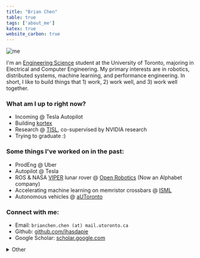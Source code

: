 ```yaml
---
title: "Brian Chen"
table: true
tags: ['about_me']
katex: true
website_carbon: true
---
```




![me](profile-picture.jpg)

I'm an [Engineering Science](https://engsci.utoronto.ca/) student at the University of Toronto, majoring in Electrical and Computer Engineering.
My primary interests are in robotics, distributed systems, machine learning, and performance engineering.
In short, I like to build things that 1) work, 2) work well, and 3) work well together.

### What am I up to right now?
- Incoming @ Tesla Autopilot
- Building [kortex](https://www.kortex.co/)
- Research @ [TISL](https://tisl.cs.utoronto.ca/), co-supervised by NVIDIA research
- Trying to graduate :)


### Some things I've worked on in the past:
- ProdEng @ Uber
- Autopilot @ Tesla
- ROS & NASA [VIPER](https://www.nasa.gov/viper) lunar rover @ [Open Robotics](https://openrobotics.org/) (Now an Alphabet company)
- Accelerating machine learning on memristor crossbars @ [ISML](https://www.eecg.utoronto.ca/~roman/)
- Autonomous vehicles @ [aUToronto](https://www.autodrive.utoronto.ca/)


###  Connect with me:

- Email: `brianchen.chen (at) mail.utoronto.ca`
- Github: [github.com/ihasdapie](https://github.com/ihasdapie)
- Google Scholar: [scholar.google.com](https://scholar.google.com/citations?hl=en&user=1fvqKyoAAAAJ)






<details>
  <summary>Other</summary>

### Other

- Fun fact: I have an Erdős number of 4. Not particularly impressive, but I think it's cool.

> Q: How can you tell if someone uses Linux?  
> A: They'll tell you.

I'm currently on ~~Manjaro~~ ~~Tumbleweed~~ Arch!


> Q: How can you tell if a someone uses ~~vim~~ [nvim](https://github.com/ihasdapie/dotfiles)  
> A: They'll tell you.




![eighth_day_dotfile](about/img/eighth_day_dotfile.png)
(courtesy of my good friend Matthew)





</details> 

